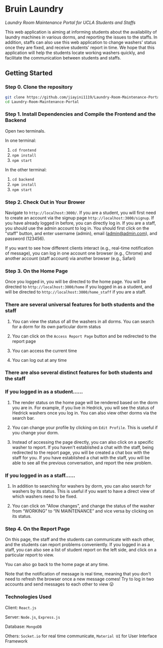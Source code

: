 # Bruin Laundry
_Laundry Room Maintenance Portal for UCLA Students and Staffs_

This web application is aiming at informing students about the availability of laundry machines in various dorms, and reporting the issues to the staffs. In addition, staffs can also use this web application to change washers' status once they are fixed, and receive students' report in time. We hope that this application will help the students locate working washers quickly, and facilitate the communication between students and staffs. 

## Getting Started

### Step 0. Clone the repository
```bash
git clone https://github.com/jiayini1119/Laundry-Room-Maintenance-Portal.git
cd Laundry-Room-Maintenance-Portal
```

### Step 1. Install Dependencies and Compile the Frontend and the Backend

Open two terminals.

In one terminal:
1. ```cd frontend```
2. ```npm install```
3. ```npm start```

In the other terminal:
1. ```cd backend```
2. ```npm install```
3. ```npm start```

### Step 2. Check Out in Your Brower
Navigate to ```http://localhost:3000/```. 
If you are a student, you will first need to create an account via the signup page ```http://localhost:3000/signup```. If you have already logged in before, you can directly log in. 
If you are a staff, you should use the admin account to log in. You should first click on the "staff" button, and enter username (admin), email (admin@admin.com), and password (123456).

If you want to see how different clients interact (e.g., real-time notification of message), you can log in one account one browser (e.g., Chrome) and another account (staff account) via another browser (e.g., Safari)

### Step 3. On the Home Page
Once you logged in, you will be directed to the home page. You will be directed to ```http://localhost:3000/home``` if you logged in as a student, and will be directed to ```http://localhost:3000/home_staff``` if you are a staff. 

### There are several universal features for both students and the staff
1. You can view the status of all the washers in all dorms. You can search for a dorm for its own particular dorm status

2. You can click on the ```Access Report Page``` button and be redirected to the report page

3. You can access the current time

4. You can log out at any time

### There are also several distinct features for both students and the staff
### If you logged in as a student......
1. The render status on the home page will be rendered based on the dorm you are in. For example, if you live in Hedrick, you will see the status of Hedrick washers once you log in. You can also view other dorms via the search bar.

2. You can change your profile by clicking on ```Edit Profile```. This is useful if you change your dorm.

3. Instead of accessing the page directly, you can also click on a specific washer to report. If you haven't established a chat with the staff, being redirected to the report page, you will be created a chat box with the staff for you. If you have established a chat with the staff, you will be able to see all the previous conversation, and report the new problem.

### If you logged in as a staff......
1. In addition to searching for washers by dorm, you can also search for washers by its status. This is useful if you want to have a direct view of which washers need to be fixed. 

2. You can click on "Allow changes", and change the status of the washer from “WORKING” to “IN MAINTENANCE” and vice versa by clicking on its status.

### Step 4. On the Report Page
On this page, the staff and the students can communicate with each other, and the students can report problems conveniently. If you logged in as a staff, you can also see a list of student report on the left side, and click on a particular report to view.

You can also go back to the home page at any time. 

Note that the notification of message is real time, meaning that you don't need to refresh the browser once a new message comes! Try to log in two accounts and send messages to each other to view 😛

### Technologies Used
Client: ```React.js```

Server: ```Node.js```, ```Express.js```

Database: ```MongoDB```

Others: ```Socket.io``` for real time communicate, ```Material UI``` for User Interface Framework



